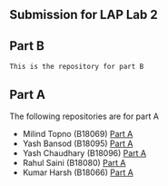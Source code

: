 ## Submission for LAP Lab 2

## Part B
    This is the repository for part B

## Part A
The following repositories are for part A
- Milind Topno (B18069) [Part A](https://github.com/Milind712000/CS308-Sept-2020-Git-Lab-1)
- Yash Bansod  (B18095) [Part A]()
- Yash Chaudhary (B18096) [Part A]()
- Rahul Saini (B18080) [Part A]()
- Kumar Harsh (B18066) [Part A]()